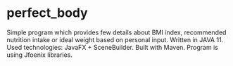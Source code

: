 # perfect_body
Simple program which provides few details about BMI index, recommended nutrition intake or ideal weight based on personal input.
Written in JAVA 11. Used technologies: JavaFX + SceneBuilder. Built with Maven. Program is using Jfoenix libraries.

